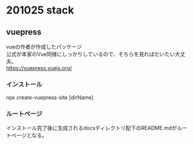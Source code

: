 # 201025 stack
## vuepress
vueの作者が作成したパッケージ  
公式が本家のVue同様にしっかりしているので、そちらを見ればだいたい大丈夫。  
https://vuepress.vuejs.org/    

### インストール
npx create-vuepress-site [dirName]

### ルートページ
インストール完了後に生成されるdocsディレクトリ配下のREADME.mdがルートページとなる。  

##